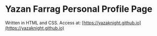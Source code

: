 # Yazan Farrag Personal Profile Page

Written in HTML and CSS. Access at: [https://yazaknight.github.io](https://yazaknight.github.io)
